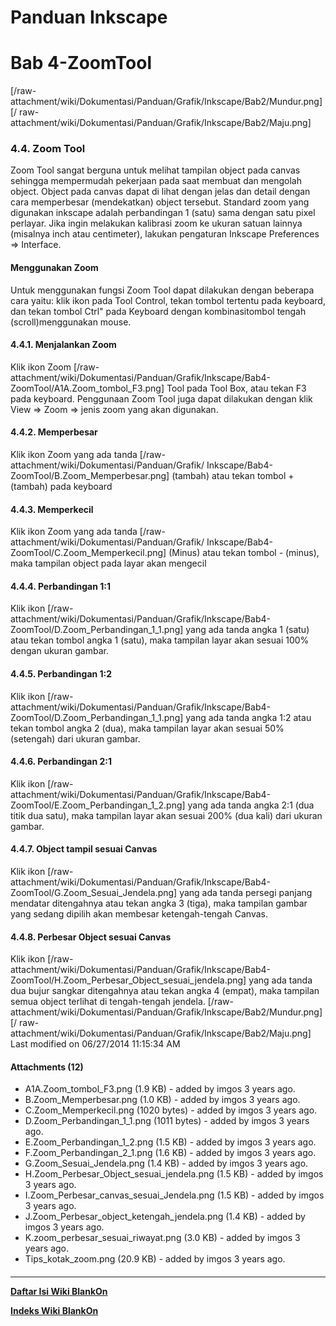 # Panduan Inkscape
# Bab 4-ZoomTool
[/raw-attachment/wiki/Dokumentasi/Panduan/Grafik/Inkscape/Bab2/Mundur.png] [/
raw-attachment/wiki/Dokumentasi/Panduan/Grafik/Inkscape/Bab2/Maju.png]
### 4.4. Zoom Tool
Zoom Tool sangat berguna untuk melihat tampilan object pada canvas sehingga
mempermudah pekerjaan pada saat membuat dan mengolah object. Object pada canvas
dapat di lihat dengan jelas dan detail dengan cara memperbesar (mendekatkan)
object tersebut.
Standard zoom yang digunakan inkscape adalah perbandingan 1 (satu) sama dengan
satu pixel perlayar. Jika ingin melakukan kalibrasi zoom ke ukuran satuan
lainnya (misalnya inch atau centimeter), lakukan pengaturan Inkscape
Preferences => Interface.
#### Menggunakan Zoom
Untuk menggunakan fungsi Zoom Tool dapat dilakukan dengan beberapa cara yaitu:
klik ikon pada Tool Control, tekan tombol tertentu pada keyboard, dan tekan
tombol Ctrl" pada Keyboard dengan kombinasitombol tengah (scroll)menggunakan
mouse.
#### 4.4.1. Menjalankan Zoom
Klik ikon Zoom [/raw-attachment/wiki/Dokumentasi/Panduan/Grafik/Inkscape/Bab4-
ZoomTool/A1A.Zoom_tombol_F3.png] Tool pada Tool Box, atau tekan F3 pada
keyboard. Penggunaan Zoom Tool juga dapat dilakukan dengan klik View => Zoom =>
jenis zoom yang akan digunakan.
#### 4.4.2. Memperbesar
Klik ikon Zoom yang ada tanda [/raw-attachment/wiki/Dokumentasi/Panduan/Grafik/
Inkscape/Bab4-ZoomTool/B.Zoom_Memperbesar.png] (tambah) atau tekan tombol +
(tambah) pada keyboard
#### 4.4.3. Memperkecil
Klik ikon Zoom yang ada tanda [/raw-attachment/wiki/Dokumentasi/Panduan/Grafik/
Inkscape/Bab4-ZoomTool/C.Zoom_Memperkecil.png] (Minus) atau tekan tombol -
(minus), maka tampilan object pada layar akan mengecil
#### 4.4.4. Perbandingan 1:1
Klik ikon [/raw-attachment/wiki/Dokumentasi/Panduan/Grafik/Inkscape/Bab4-
ZoomTool/D.Zoom_Perbandingan_1_1.png] yang ada tanda angka 1 (satu) atau tekan
tombol angka 1 (satu), maka tampilan layar akan sesuai 100% dengan ukuran
gambar.
#### 4.4.5. Perbandingan 1:2
Klik ikon [/raw-attachment/wiki/Dokumentasi/Panduan/Grafik/Inkscape/Bab4-
ZoomTool/D.Zoom_Perbandingan_1_1.png] yang ada tanda angka 1:2 atau tekan
tombol angka 2 (dua), maka tampilan layar akan sesuai 50% (setengah) dari
ukuran gambar.
#### 4.4.6. Perbandingan 2:1
Klik ikon [/raw-attachment/wiki/Dokumentasi/Panduan/Grafik/Inkscape/Bab4-
ZoomTool/E.Zoom_Perbandingan_1_2.png] yang ada tanda angka 2:1 (dua titik dua
satu), maka tampilan layar akan sesuai 200% (dua kali) dari ukuran gambar.
#### 4.4.7. Object tampil sesuai Canvas
Klik ikon [/raw-attachment/wiki/Dokumentasi/Panduan/Grafik/Inkscape/Bab4-
ZoomTool/G.Zoom_Sesuai_Jendela.png] yang ada tanda persegi panjang mendatar
ditengahnya atau tekan angka 3 (tiga), maka tampilan gambar yang sedang dipilih
akan membesar ketengah-tengah Canvas.
#### 4.4.8. Perbesar Object sesuai Canvas
Klik ikon [/raw-attachment/wiki/Dokumentasi/Panduan/Grafik/Inkscape/Bab4-
ZoomTool/H.Zoom_Perbesar_Object_sesuai_jendela.png] yang ada tanda dua bujur
sangkar ditengahnya atau tekan angka 4 (empat), maka tampilan semua object
terlihat di tengah-tengah jendela.
[/raw-attachment/wiki/Dokumentasi/Panduan/Grafik/Inkscape/Bab2/Mundur.png] [/
raw-attachment/wiki/Dokumentasi/Panduan/Grafik/Inkscape/Bab2/Maju.png]
Last modified on 06/27/2014 11:15:34 AM
#### Attachments (12)
  * A1A.Zoom_tombol_F3.png​ (1.9 KB) - added by imgos 3 years ago.
  * B.Zoom_Memperbesar.png​ (1.0 KB) - added by imgos 3 years ago.
  * C.Zoom_Memperkecil.png​ (1020 bytes) - added by imgos 3 years ago.
  * D.Zoom_Perbandingan_1_1.png​ (1011 bytes) - added by imgos 3 years ago.
  * E.Zoom_Perbandingan_1_2.png​ (1.5 KB) - added by imgos 3 years ago.
  * F.Zoom_Perbandingan_2_1.png​ (1.6 KB) - added by imgos 3 years ago.
  * G.Zoom_Sesuai_Jendela.png​ (1.4 KB) - added by imgos 3 years ago.
  * H.Zoom_Perbesar_Object_sesuai_jendela.png​ (1.5 KB) - added by imgos 3
      years ago.
  * I.Zoom_Perbesar_canvas_sesuai_Jendela.png​ (1.5 KB) - added by imgos 3
      years ago.
  * J.Zoom_Perbesar_object_ketengah_jendela.png​ (1.4 KB) - added by imgos 3
      years ago.
  * K.zoom_perbesar_sesuai_riwayat.png​ (3.0 KB) - added by imgos 3 years
      ago.
  * Tips_kotak_zoom.png​ (20.9 KB) - added by imgos 3 years ago.
#### 
    
 
 
 
 
 
---
[**Daftar Isi Wiki BlankOn**](/wiki/DaftarIsi/index.html)
 
[**Indeks Wiki BlankOn**](/wiki/Indeks.html)
